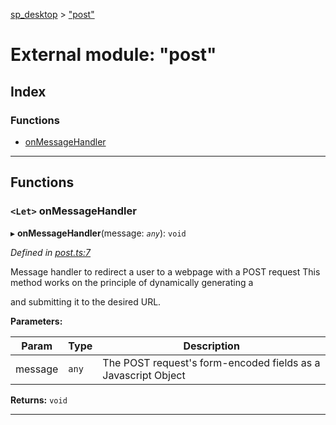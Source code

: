 [sp_desktop](../README.md) > ["post"](../modules/_post_.md)

# External module: "post"

## Index

### Functions

* [onMessageHandler](_post_.md#onmessagehandler)

---

## Functions

<a id="onmessagehandler"></a>

### `<Let>` onMessageHandler

▸ **onMessageHandler**(message: *`any`*): `void`

*Defined in [post.ts:7](https://github.com/d3lta-v/SP_Desktop/blob/31a6874/src/post.ts#L7)*

Message handler to redirect a user to a webpage with a POST request This method works on the principle of dynamically generating a

and submitting it to the desired URL.

**Parameters:**

| Param | Type | Description |
| ------ | ------ | ------ |
| message | `any` |  The POST request's form-encoded fields as a Javascript Object |

**Returns:** `void`

___

